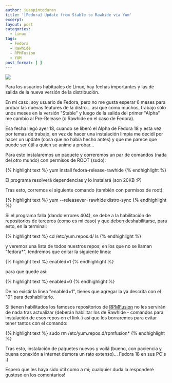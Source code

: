 ```yaml
---
author: juanpintoduran
title: '[Fedora] Update from Stable to Rawhide via Yum'
excerpt:
layout: post
categories:
  - Linux
tags:
  - Fedora
  - Rawhide
  - RPMFusion
  - YUM
post_format: [ ]
---
```

[![][1]][1]

Para los usuarios habituales de Linux, hay fechas importantes y las de salida de la nueva versión de la distribución.

En mi caso, soy usuario de Fedora, pero no me gusta esperar 6 meses para probar las nuevas features de la distro... así que como muchos, trabajo sólo unos meses en la versión "Stable" y luego de la salida del primer "Alpha" me cambio al Pre-Release (o Rawhide en el caso de Fedora).

Esa fecha llegó ayer 18, cuando se liberó el Alpha de Fedora 18 y esta vez por temas de trabajo, en vez de hacer una instalación limpia me decidí por hacer un update (cosa que no había hecho antes) y que me parece que puede ser útil a quien se anime a probar...

Para esto instalaremos un paquete y correremos un par de comandos (nada del otro mundo) con permisos de ROOT (sudo):

{% highlight text %}
yum install fedora-release-rawhide
{% endhighlight %}

El programa resolverá dependencias y lo instalará (son 20KB :P)

Tras esto, corremos el siguiente comando (también con permisos de root):

{% highlight text %}
yum --releasever=rawhide distro-sync
{% endhighlight %}

Si el programa falla (dando errores 404), se debe a la habilitación de repositorios de terceros (como es mi caso) y que deben deshabilitarse, para esto, en la terminal:

{% highlight text %}
cd /etc/yum.repos.d/
ls
{% endhighlight %}

y veremos una lista de todos nuestros repos; en los que no se llaman "fedora*", tendremos que editar la siguiente línea:

{% highlight text %}
enabled=1
{% endhighlight %}

para que quede así:

{% highlight text %}
enabled=0
{% endhighlight %}

De no existir la línea "enabled=1", tienes que agregar la ya descrita con el "0" para deshabilitarlo.

Si tienen habilitados los famosos repositorios de [RPMFusion][2] no les servirán de nada tras actualizar (deberán habilitar los de Rawhide - comandos para instalación de esos repos en el link-) así que los borraremos para evitar tener tantos con el comando:

{% highlight text %}
sudo rm /etc/yum.repos.d/rpmfusion*
{% endhighlight %}

Tras esto, instalación de paquetes nuevos y voilá (bueno, con paciencia y buena conexión a internet demora un rato extenso)... Fedora 18 en sus PC's :)

Espero que les haya sido útil como a mi; cualquier duda la responderé gustoso en los comentarios!

  [1]: http://cabargas.com/images/fedora-18.png
  [2]: http://rpmfusion.org